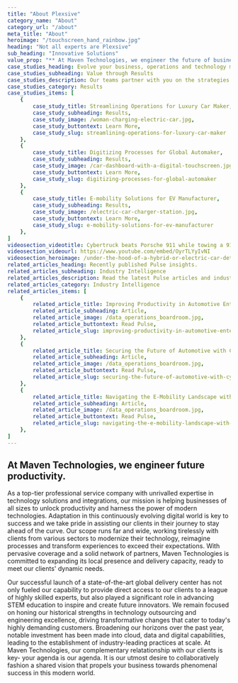 ```yaml
---
title: "About Plexsive"
category_name: "About"
category_url: "/about"
meta_title: "About"
heroimage: "/touchscreen_hand_rainbow.jpg"
heading: "Not all experts are Plexsive"
sub_heading: "Innovative Solutions"
value_prop: "** At Maven Technologies, we engineer the future of businesses.**  As a top-tier professional service company with unrivalled expertise in technology solutions and integrations, our mission is helping businesses of all sizes to unlock productivity and harness the power of modern technologies. Adaptation in this continuously evolving digital world is key to success and we take pride in assisting our clients in their journey to stay ahead of the curve. Our scope runs far and wide, working tirelessly with clients from various sectors to modernize their technology, reimagine processes and transform experiences to exceed their expectations. With pervasive coverage and a solid network of partners, Maven Technologies is committed to expanding its local presence and delivery capacity, ready to meet our clients' dynamic needs. Our successful launch of a state-of-the-art global delivery center has not only fueled our capability to provide direct access to our clients to a league of highly skilled experts, but also played a significant role in advancing STEM education to inspire and create future innovators. We remain focused on honing our historical strengths in technology outsourcing and engineering excellence, driving transformative changes that cater to today's highly demanding customers. Broadening our horizons over the past year, notable investment has been made into cloud, data and digital capabilities, leading to the establishment of industry-leading practices at scale. At Maven Technologies, our complementary relatationship with our clients is key- your agenda is our agenda. It is our utmost desire to collaboratively fashion a shared vision that propels your business towards phenomenal success in this modern world."
case_studies_heading: Evolve your business, operations and technology models.
case_studies_subheading: Value through Results
case_studies_description: Our teams partner with you on the strategies and solutions to transform your company.
case_studies_category: Results
case_studies_items: [
	{
		case_study_title: Streamlining Operations for Luxury Car Maker,
		case_study_subheading: Results,
		case_study_image: /woman-charging-electric-car.jpg,
		case_study_buttontext: Learn More,
		case_study_slug: streamlining-operations-for-luxury-car-maker
	},
	{
		case_study_title: Digitizing Processes for Global Automaker,
		case_study_subheading: Results,
		case_study_image: /car-dashboard-with-a-digital-touchscreen.jpg,
		case_study_buttontext: Learn More,
		case_study_slug: digitizing-processes-for-global-automaker
	},
	{
		case_study_title: E-mobility Solutions for EV Manufacturer,
		case_study_subheading: Results,
		case_study_image: /electric-car-charger-station.jpg,
		case_study_buttontext: Learn More,
		case_study_slug: e-mobility-solutions-for-ev-manufacturer
	},
]
videosection_videotitle: Cybertruck beats Porsche 911 while towing a 911
videosection_videourl: https://www.youtube.com/embed/OyrTLYyIvNI
videosection_heroimage: /under-the-hood-of-a-hybrid-or-electric-car-detail.jpg
related_articles_heading: Recently published Pulse insights.
related_articles_subheading: Industry Intelligence
related_articles_description: Read the latest Pulse articles and industry insights.
related_articles_category: Industry Intelligence
related_articles_items: [
	{
		related_article_title: Improving Productivity in Automotive Enterprises,
		related_article_subheading: Article,
		related_article_image: /data_operations_boardroom.jpg,
		related_article_buttontext: Read Pulse,
		related_article_slug: improving-productivity-in-automotive-enterprises
	},
	{
		related_article_title: Securing the Future of Automotive with Cybersecurity,
		related_article_subheading: Article,
		related_article_image: /data_operations_boardroom.jpg,
		related_article_buttontext: Read Pulse,
		related_article_slug: securing-the-future-of-automotive-with-cybersecurity
	},
	{
		related_article_title: Navigating the E-Mobility Landscape with Maven,
		related_article_subheading: Article,
		related_article_image: /data_operations_boardroom.jpg,
		related_article_buttontext: Read Pulse,
		related_article_slug: navigating-the-e-mobility-landscape-with-maven
	},
]
---
```

## At Maven Technologies, we engineer future productivity.
As a top-tier professional service company with unrivalled expertise in technology solutions and integrations, our mission is helping businesses of all sizes to unlock productivity and harness the power of modern technologies. Adaptation in this continuously evolving digital world is key to success and we take pride in assisting our clients in their journey to stay ahead of the curve. Our scope runs far and wide, working tirelessly with clients from various sectors to modernize their technology, reimagine processes and transform experiences to exceed their expectations. With pervasive coverage and a solid network of partners, Maven Technologies is committed to expanding its local presence and delivery capacity, ready to meet our clients' dynamic needs. 

Our successful launch of a state-of-the-art global delivery center has not only fueled our capability to provide direct access to our clients to a league of highly skilled experts, but also played a significant role in advancing STEM education to inspire and create future innovators. We remain focused on honing our historical strengths in technology outsourcing and engineering excellence, driving transformative changes that cater to today's highly demanding customers. Broadening our horizons over the past year, notable investment has been made into cloud, data and digital capabilities, leading to the establishment of industry-leading practices at scale. At Maven Technologies, our complementary relatationship with our clients is key- your agenda is our agenda. It is our utmost desire to collaboratively fashion a shared vision that propels your business towards phenomenal success in this modern world.